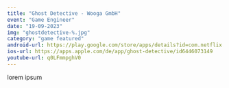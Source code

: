 ```yaml
---
title: "Ghost Detective - Wooga GmbH"
event: "Game Engineer"
date: "19-09-2023"
img: "ghostdetective-%.jpg"
category: "game featured"
android-url: https://play.google.com/store/apps/details?id=com.netflix.NGP.GhostDetective
ios-url: https://apps.apple.com/de/app/ghost-detective/id6446073149
youtube-url: q0LFmmpghV0
---
```

lorem ipsum
